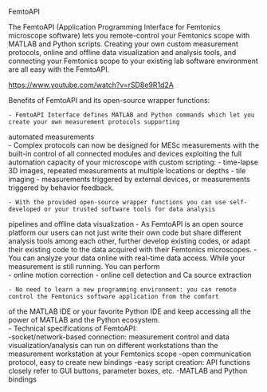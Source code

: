 FemtoAPI


The FemtoAPI (Application Programming Interface for Femtonics microscope software) lets you remote-control your Femtonics scope with MATLAB 
and Python scripts. Creating your own custom measurement protocols, online and offline data visualization and analysis tools, and 
connecting your Femtonics scope to your existing lab software environment are all easy with the FemtoAPI.  

https://www.youtube.com/watch?v=rSD8e9R1d2A

Benefits of FemtoAPI and its open-source wrapper functions: 

    - FemtoAPI Interface defines MATLAB and Python commands which let you create your own measurement protocols supporting 
automated measurements  
    - Complex protocols can now be designed for MESc measurements with the built-in control of all connected modules and devices 
exploiting the full
 automation capacity of your microscope with custom scripting: 
        - time-lapse 3D images, repeated measurements at multiple locations or depths 
        - tile imaging 
        - measurements triggered by external devices, or measurements triggered by behavior feedback. 

    - With the provided open-source wrapper functions you can use self-developed or your trusted software tools for data analysis 
pipelines and offline data visualization 
    - As FemtoAPI is an open source platform our users can not just write their own code but share different analysis tools among 
each other, further 
develop existing codes, or adapt their existing code to the data acquired with their Femtonics microscopes. 
    - You can analyze your data online with real-time data access. While your measurement is still running. You can perform  
        - online motion correction 
        - online cell detection and Ca source extraction 

    - No need to learn a new programming environment: you can remote control the Femtonics software application from the comfort 
of the MATLAB IDE or your favorite Python IDE and keep accessing all the power of MATLAB and the Python ecosystem.  
    - Technical specifications of FemtoAPI:  
        -socket/network-based connection: measurement control and data visualization/analysis can run on different workstations 
than the measurement workstation at your Femtonics scope 
        -open communication protocol, easy to create new bindings 
        -easy script creation: API functions closely refer to GUI buttons, parameter boxes, etc. 
        -MATLAB and Python bindings 
